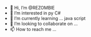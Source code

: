 - 👋 Hi, I’m @REZOMBIE
- 👀 I’m interested in py C# 
- 🌱 I’m currently learning ... java script
- 💞️ I’m looking to collaborate on ...
- 📫 How to reach me ...

<!---
REZOMBIE/REZOMBIE is a ✨ special ✨ repository because its `README.md` (this file) appears on your GitHub profile.
You can click the Preview link to take a look at your changes.
--->
